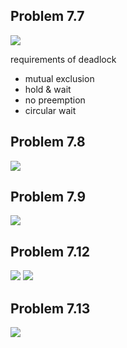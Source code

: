 ## Problem 7.7
![](https://i.imgur.com/7x3Z9FG.png)

requirements of deadlock
* mutual exclusion
* hold & wait
* no preemption
* circular wait


## Problem 7.8
![](https://i.imgur.com/QXRMywd.png)

## Problem 7.9
![](https://i.imgur.com/qO8JL4i.png)

## Problem 7.12
![](https://i.imgur.com/mXCTIX2.png)
![](https://i.imgur.com/TW6AfC4.png)

## Problem 7.13
![](https://i.imgur.com/EeUlJUA.png)
